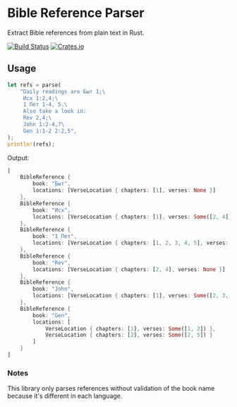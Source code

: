 # Bible Reference Parser
Extract Bible references from plain text in Rust.

[![Build Status](https://travis-ci.org/avdyushin/bible-reference-rs.svg)](https://travis-ci.org/avdyushin/bible-reference-rs)
[![Crates.io](https://img.shields.io/crates/v/bible-reference-rs.svg)](https://crates.io/crates/bible-reference-rs)

## Usage

```rust
let refs = parse(
    "Daily readings are Быт 1;\
     Исх 1:2,4;\
     1 Пет 1-4, 5.\
     Also take a look in:
     Rev 2,4;\
     John 1:2-4,7\
     Gen 1:1-2 2:2,5",
);
println!(refs);
```

Output:

```rust
[
    BibleReference {
        book: "Быт",
        locations: [VerseLocation { chapters: [1], verses: None }]
    },
    BibleReference {
        book: "Исх",
        locations: [VerseLocation { chapters: [1], verses: Some([2, 4]) }]
    },
    BibleReference {
        book: "1 Пет",
        locations: [VerseLocation { chapters: [1, 2, 3, 4, 5], verses: None }]
    },
    BibleReference {
        book: "Rev",
        locations: [VerseLocation { chapters: [2, 4], verses: None }]
    },
    BibleReference {
        book: "John",
        locations: [VerseLocation { chapters: [1], verses: Some([2, 3, 4, 7]) }]
    },
    BibleReference {
        book: "Gen",
        locations: [
            VerseLocation { chapters: [1], verses: Some([1, 2]) },
            VerseLocation { chapters: [2], verses: Some([2, 5]) }
        ]
    }
]
```

### Notes

This library only parses references without validation of the book name because it's different in each language.
